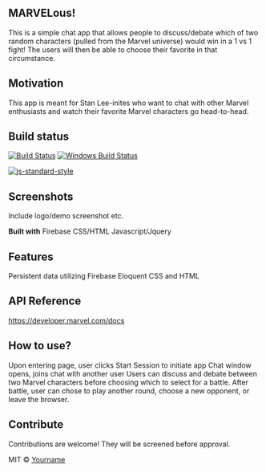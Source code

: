 ## MARVELous!
This is a simple chat app that allows people to discuss/debate which of two random characters (pulled from the Marvel universe) would win in a 1 vs 1 fight! The users will then be able to choose their favorite in that circumstance.

## Motivation
This app is meant for Stan Lee-inites who want to chat with other Marvel enthusiasts and watch their favorite Marvel characters go head-to-head.

## Build status


[![Build Status](https://travis-ci.org/akashnimare/foco.svg?branch=master)](https://travis-ci.org/akashnimare/foco)
[![Windows Build Status](https://ci.appveyor.com/api/projects/status/github/akashnimare/foco?branch=master&svg=true)](https://ci.appveyor.com/project/akashnimare/foco/branch/master)


[![js-standard-style](https://img.shields.io/badge/code%20style-standard-brightgreen.svg?style=flat)](https://github.com/feross/standard)

## Screenshots
Include logo/demo screenshot etc.


<b>Built with</b>
Firebase
CSS/HTML
Javascript/Jquery

## Features
Persistent data utilizing Firebase
Eloquent CSS and HTML


## API Reference
https://developer.marvel.com/docs


## How to use?

Upon entering page, user clicks Start Session to initiate app
Chat window opens, joins chat with another user
Users can discuss and debate between two Marvel characters before choosing which to select for a battle.
After battle, user can chose to play another round, choose a new opponent, or leave the browser.

## Contribute

Contributions are welcome! They will be screened before approval.


MIT © [Yourname]()